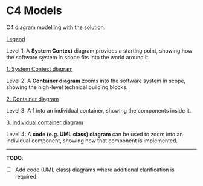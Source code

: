 # C4 Models

C4 diagram modelling with the solution. 

[Legend](./0.Legend.md)

Level 1: A **System Context** diagram provides a starting point, showing how the software system in scope fits into the world around it.

[1. System Context diagram](./1.SystemContextDiagram.md)

Level 2: A **Container diagram** zooms into the software system in scope, showing the high-level technical building blocks.

[2. Container diagram](./2.ContainerDiagram.md)

Level 3: A 1 into an individual container, showing the components inside it.

[3. Individual container diagram](./3.IndividualContainerDiagram.md)

Level 4: A **code (e.g. UML class) diagram** can be used to zoom into an individual component, showing how that component is implemented.

---

**TODO**:

- [ ]  Add code (UML class) diagrams where additional clarification is required.
